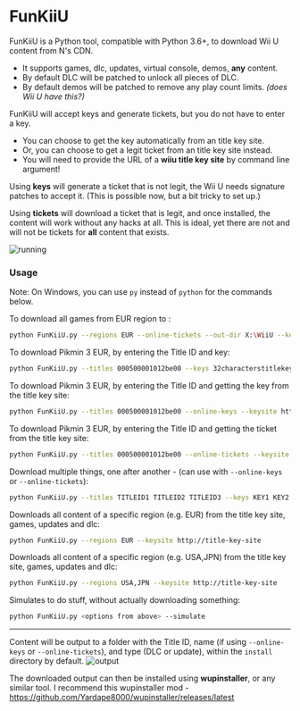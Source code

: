 # FunKiiU

FunKiiU is a Python tool, compatible with Python 3.6+, to download Wii U content from N's CDN.

- It supports games, dlc, updates, virtual console, demos, **any** content.
- By default DLC will be patched to unlock all pieces of DLC.
- By default demos will be patched to remove any play count limits. *(does Wii U have this?)*


FunKiiU will accept keys and generate tickets, but you do not have to enter a key.
- You can choose to get the key automatically from an title key site.
- Or, you can choose to get a legit ticket from an title key site instead.
- You will need to provide the URL of a **wiiu title key site** by command line argument!

Using **keys** will generate a ticket that is not legit, the Wii U needs signature patches to accept it. (This is possible now, but a bit tricky to set up.)

Using **tickets** will download a ticket that is legit, and once installed, the content will work without any hacks at all. This is ideal, yet there are not and will not be tickets for **all** content that exists.

![running](http://i.imgur.com/YVsDqxE.png)

### Usage

Note: On Windows, you can use `py` instead of `python` for the commands below.

To download all games from EUR region to :
```sh
python FunKiiU.py --regions EUR --online-tickets --out-dir X:\WiiU --keysite http://title-key-site
```

To download Pikmin 3 EUR, by entering the Title ID and key:
```sh
python FunKiiU.py --titles 000500001012be00 --keys 32characterstitlekeyforpikmineur
```

To download Pikmin 3 EUR, by entering the Title ID and getting the key from the title key site:
```sh
python FunKiiU.py --titles 000500001012be00 --online-keys --keysite http://title-key-site
```
To download Pikmin 3 EUR, by entering the Title ID and getting the ticket from the title key site:
````sh
python FunKiiU.py --titles 000500001012be00 --online-tickets --keysite http://title-key-site
````
Download multiple things, one after another - (can use with `--online-keys` or `--online-tickets`):
````sh
python FunKiiU.py --titles TITLEID1 TITLEID2 TITLEID3 --keys KEY1 KEY2 KEY3
````
Downloads all content of a specific region (e.g. EUR) from the title key site, games, updates and dlc:
````sh
python FunKiiU.py --regions EUR --keysite http://title-key-site
````
Downloads all content of a specific region (e.g. USA,JPN) from the title key site, games, updates and dlc:
````sh
python FunKiiU.py --regions USA,JPN --keysite http://title-key-site
````
Simulates to do stuff, without actually downloading something:
````sh
python FunKiiU.py <options from above> --simulate
````
---
Content will be output to a folder with the Title ID, name (if using `--online-keys` or `--online-tickets`), and type (DLC or update), within the `install` directory by default.
![output](http://i.imgur.com/U1n66Zj.png)

The downloaded output can then be installed using **wupinstaller**, or any similar tool.
I recommend this wupinstaller mod - https://github.com/Yardape8000/wupinstaller/releases/latest

